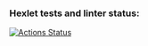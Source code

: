 ### Hexlet tests and linter status:
[![Actions Status](https://github.com/avkapitanov/frontend-project-46/workflows/hexlet-check/badge.svg)](https://github.com/avkapitanov/frontend-project-46/actions)